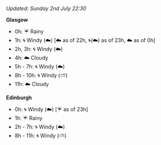 *Updated: Sunday 2nd July 22:30*

**Glasgow**

* 0h: :umbrella: Rainy
* 1h: :cyclone: Windy (:cloud:) [:cloud: as of 22h, :cyclone:(:cloud:) as of 23h, :cloud: as of 0h]
* 2h, 3h: :cyclone: Windy (:cloud:)
* 4h: :cloud: Cloudy
* 5h - 7h: :cyclone: Windy (:cloud:)
* 8h - 10h: :cyclone: Windy (:partly_sunny:)
* 11h: :cloud: Cloudy

**Edinburgh**

* 0h: :cyclone: Windy (:cloud:) [:umbrella: as of 23h]
* 1h: :umbrella: Rainy
* 2h - 7h: :cyclone: Windy (:cloud:)
* 8h - 11h: :cyclone: Windy (:partly_sunny:)

